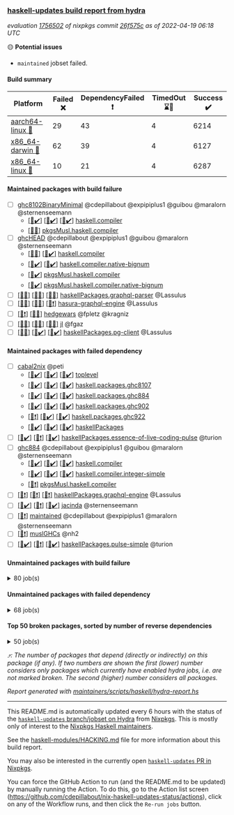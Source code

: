 ### [haskell-updates build report from hydra](https://hydra.nixos.org/jobset/nixpkgs/haskell-updates)
*evaluation [1756502](https://hydra.nixos.org/eval/1756502) of nixpkgs commit [26f575c](https://github.com/NixOS/nixpkgs/commits/26f575c4a5b54cd4b1520a0495ff8af5e19aa925) as of 2022-04-19 06:18 UTC*

:yellow_circle: **Potential issues**
  * `maintained` jobset failed.

#### Build summary

 | Platform | Failed :x: | DependencyFailed :heavy_exclamation_mark: | TimedOut :hourglass::no_entry_sign: | Success :heavy_check_mark: | 
 | --- | --- | --- | --- | --- | 
 | [aarch64-linux :iphone:](https://hydra.nixos.org/eval/1756502?filter=.aarch64-linux) | 29 | 43 | 4 | 6214 | 
 | [x86_64-darwin :apple:](https://hydra.nixos.org/eval/1756502?filter=.x86_64-darwin) | 62 | 39 | 4 | 6127 | 
 | [x86_64-linux :penguin:](https://hydra.nixos.org/eval/1756502?filter=.x86_64-linux) | 10 | 21 | 4 | 6287 | 
#### Maintained packages with build failure
- [ ] [ghc8102BinaryMinimal](https://hydra.nixos.org/eval/1756502?filter=ghc8102BinaryMinimal) @cdepillabout @expipiplus1 @guibou @maralorn @sternenseemann
  - [[:iphone::heavy_check_mark:]](https://hydra.nixos.org/build/173859847) [[:apple::heavy_check_mark:]](https://hydra.nixos.org/build/173869157) [[:penguin::heavy_check_mark:]](https://hydra.nixos.org/build/173863013) [haskell.compiler](https://hydra.nixos.org/eval/1756502?filter=haskell.compiler.ghc8102BinaryMinimal)
  -   [[:penguin::x:]](https://hydra.nixos.org/build/173864641) [pkgsMusl.haskell.compiler](https://hydra.nixos.org/eval/1756502?filter=pkgsMusl.haskell.compiler.ghc8102BinaryMinimal)
- [ ] [ghcHEAD](https://hydra.nixos.org/eval/1756502?filter=ghcHEAD) @cdepillabout @expipiplus1 @guibou @maralorn @sternenseemann
  - [[:apple::x:]](https://hydra.nixos.org/build/173874947) [[:penguin::heavy_check_mark:]](https://hydra.nixos.org/build/173867982) [haskell.compiler](https://hydra.nixos.org/eval/1756502?filter=haskell.compiler.ghcHEAD)
  - [[:apple::heavy_check_mark:]](https://hydra.nixos.org/build/173859478) [[:penguin::heavy_check_mark:]](https://hydra.nixos.org/build/173870670) [haskell.compiler.native-bignum](https://hydra.nixos.org/eval/1756502?filter=haskell.compiler.native-bignum.ghcHEAD)
  -  [[:penguin::heavy_check_mark:]](https://hydra.nixos.org/build/173857504) [pkgsMusl.haskell.compiler](https://hydra.nixos.org/eval/1756502?filter=pkgsMusl.haskell.compiler.ghcHEAD)
  -  [[:penguin::heavy_check_mark:]](https://hydra.nixos.org/build/173866525) [pkgsMusl.haskell.compiler.native-bignum](https://hydra.nixos.org/eval/1756502?filter=pkgsMusl.haskell.compiler.native-bignum.ghcHEAD)
- [ ] [[:iphone::x:]](https://hydra.nixos.org/build/173862931) [[:apple::x:]](https://hydra.nixos.org/build/173861824) [[:penguin::x:]](https://hydra.nixos.org/build/173862311) [haskellPackages.graphql-parser](https://hydra.nixos.org/eval/1756502?filter=haskellPackages.graphql-parser) @Lassulus
- [ ] [[:iphone::x:]](https://hydra.nixos.org/build/174114909) [[:apple::x:]](https://hydra.nixos.org/build/174114890) [[:penguin::heavy_exclamation_mark:]](https://hydra.nixos.org/build/174114883) [hasura-graphql-engine](https://hydra.nixos.org/eval/1756502?filter=hasura-graphql-engine) @Lassulus
- [ ] [[:iphone::heavy_exclamation_mark:]](https://hydra.nixos.org/build/173865983) [[:penguin::x:]](https://hydra.nixos.org/build/173863130) [hedgewars](https://hydra.nixos.org/eval/1756502?filter=hedgewars) @fpletz @kragniz
- [ ] [[:iphone::x:]](https://hydra.nixos.org/build/173870980) [[:apple::x:]](https://hydra.nixos.org/build/173874605) [[:penguin::x:]](https://hydra.nixos.org/build/173875875) [jl](https://hydra.nixos.org/eval/1756502?filter=jl) @fgaz
- [ ] [[:iphone::x:]](https://hydra.nixos.org/build/174114907) [[:apple::heavy_check_mark:]](https://hydra.nixos.org/build/174114877) [[:penguin::heavy_check_mark:]](https://hydra.nixos.org/build/174114889) [haskellPackages.pg-client](https://hydra.nixos.org/eval/1756502?filter=haskellPackages.pg-client) @Lassulus
#### Maintained packages with failed dependency
- [ ] [cabal2nix](https://hydra.nixos.org/eval/1756502?filter=cabal2nix) @peti
  - [[:iphone::heavy_check_mark:]](https://hydra.nixos.org/build/173862801) [[:apple::heavy_check_mark:]](https://hydra.nixos.org/build/173863511) [[:penguin::heavy_check_mark:]](https://hydra.nixos.org/build/173873710) [toplevel](https://hydra.nixos.org/eval/1756502?filter=cabal2nix)
  - [[:iphone::heavy_check_mark:]](https://hydra.nixos.org/build/173869753) [[:apple::heavy_check_mark:]](https://hydra.nixos.org/build/173868950) [[:penguin::heavy_check_mark:]](https://hydra.nixos.org/build/173869737) [haskell.packages.ghc8107](https://hydra.nixos.org/eval/1756502?filter=haskell.packages.ghc8107.cabal2nix)
  - [[:iphone::heavy_check_mark:]](https://hydra.nixos.org/build/173858173) [[:apple::heavy_check_mark:]](https://hydra.nixos.org/build/173857706) [[:penguin::heavy_check_mark:]](https://hydra.nixos.org/build/173860811) [haskell.packages.ghc884](https://hydra.nixos.org/eval/1756502?filter=haskell.packages.ghc884.cabal2nix)
  - [[:iphone::heavy_check_mark:]](https://hydra.nixos.org/build/173858269) [[:apple::heavy_check_mark:]](https://hydra.nixos.org/build/173864057) [[:penguin::heavy_check_mark:]](https://hydra.nixos.org/build/173863366) [haskell.packages.ghc902](https://hydra.nixos.org/eval/1756502?filter=haskell.packages.ghc902.cabal2nix)
  - [[:iphone::heavy_exclamation_mark:]](https://hydra.nixos.org/build/173857522) [[:apple::heavy_check_mark:]](https://hydra.nixos.org/build/173871302) [[:penguin::heavy_check_mark:]](https://hydra.nixos.org/build/173871724) [haskell.packages.ghc922](https://hydra.nixos.org/eval/1756502?filter=haskell.packages.ghc922.cabal2nix)
  - [[:iphone::heavy_check_mark:]](https://hydra.nixos.org/build/173870305) [[:apple::heavy_check_mark:]](https://hydra.nixos.org/build/173861120) [[:penguin::heavy_check_mark:]](https://hydra.nixos.org/build/173865086) [haskellPackages](https://hydra.nixos.org/eval/1756502?filter=haskellPackages.cabal2nix)
- [ ] [[:iphone::heavy_check_mark:]](https://hydra.nixos.org/build/173871876) [[:apple::heavy_exclamation_mark:]](https://hydra.nixos.org/build/173870170) [[:penguin::heavy_check_mark:]](https://hydra.nixos.org/build/173874930) [haskellPackages.essence-of-live-coding-pulse](https://hydra.nixos.org/eval/1756502?filter=haskellPackages.essence-of-live-coding-pulse) @turion
- [ ] [ghc884](https://hydra.nixos.org/eval/1756502?filter=ghc884) @cdepillabout @expipiplus1 @guibou @maralorn @sternenseemann
  - [[:iphone::heavy_check_mark:]](https://hydra.nixos.org/build/173865072) [[:apple::heavy_check_mark:]](https://hydra.nixos.org/build/173870196) [[:penguin::heavy_check_mark:]](https://hydra.nixos.org/build/173864500) [haskell.compiler](https://hydra.nixos.org/eval/1756502?filter=haskell.compiler.ghc884)
  - [[:iphone::heavy_check_mark:]](https://hydra.nixos.org/build/173873069) [[:apple::heavy_check_mark:]](https://hydra.nixos.org/build/173867634) [[:penguin::heavy_check_mark:]](https://hydra.nixos.org/build/173875132) [haskell.compiler.integer-simple](https://hydra.nixos.org/eval/1756502?filter=haskell.compiler.integer-simple.ghc884)
  -   [[:penguin::heavy_exclamation_mark:]](https://hydra.nixos.org/build/173870984) [pkgsMusl.haskell.compiler](https://hydra.nixos.org/eval/1756502?filter=pkgsMusl.haskell.compiler.ghc884)
- [ ] [[:iphone::heavy_exclamation_mark:]](https://hydra.nixos.org/build/174114899) [[:apple::heavy_exclamation_mark:]](https://hydra.nixos.org/build/174114900) [[:penguin::heavy_exclamation_mark:]](https://hydra.nixos.org/build/174114893) [haskellPackages.graphql-engine](https://hydra.nixos.org/eval/1756502?filter=haskellPackages.graphql-engine) @Lassulus
- [ ] [[:iphone::heavy_check_mark:]](https://hydra.nixos.org/build/173867883) [[:apple::heavy_exclamation_mark:]](https://hydra.nixos.org/build/173861977) [[:penguin::heavy_check_mark:]](https://hydra.nixos.org/build/173867342) [jacinda](https://hydra.nixos.org/eval/1756502?filter=jacinda) @sternenseemann
- [ ] [[:penguin::heavy_exclamation_mark:]](https://hydra.nixos.org/build/174114884) [maintained](https://hydra.nixos.org/eval/1756502?filter=maintained) @cdepillabout @expipiplus1 @maralorn @sternenseemann
- [ ] [[:penguin::heavy_exclamation_mark:]](https://hydra.nixos.org/build/173875879) [muslGHCs](https://hydra.nixos.org/eval/1756502?filter=muslGHCs) @nh2
- [ ] [[:iphone::heavy_check_mark:]](https://hydra.nixos.org/build/173868060) [[:apple::heavy_exclamation_mark:]](https://hydra.nixos.org/build/173875865) [[:penguin::heavy_check_mark:]](https://hydra.nixos.org/build/173862911) [haskellPackages.pulse-simple](https://hydra.nixos.org/eval/1756502?filter=haskellPackages.pulse-simple) @turion
#### Unmaintained packages with build failure
<details><summary>80 job(s) </summary>

- [ ] [QuickCheck](https://hydra.nixos.org/eval/1756502?filter=QuickCheck)  :arrow_heading_up: 1235 | 4753
  - [[:iphone::heavy_check_mark:]](https://hydra.nixos.org/build/173865097) [[:apple::heavy_check_mark:]](https://hydra.nixos.org/build/173862499) [[:penguin::heavy_check_mark:]](https://hydra.nixos.org/build/173863764) [haskellPackages](https://hydra.nixos.org/eval/1756502?filter=haskellPackages.QuickCheck)
  -   [[:penguin::x:]](https://hydra.nixos.org/build/173859239) [pkgsStatic.haskell.packages.integer-simple.ghc8107](https://hydra.nixos.org/eval/1756502?filter=pkgsStatic.haskell.packages.integer-simple.ghc8107.QuickCheck)
  -   [[:penguin::heavy_check_mark:]](https://hydra.nixos.org/build/173860699) [pkgsStatic.haskell.packages.native-bignum.ghc902](https://hydra.nixos.org/eval/1756502?filter=pkgsStatic.haskell.packages.native-bignum.ghc902.QuickCheck)
- [ ] [[:iphone::heavy_check_mark:]](https://hydra.nixos.org/build/173858512) [[:apple::x:]](https://hydra.nixos.org/build/173869848) [[:penguin::heavy_check_mark:]](https://hydra.nixos.org/build/173858381) [haskellPackages.di-core](https://hydra.nixos.org/eval/1756502?filter=haskellPackages.di-core)  :arrow_heading_up: 8 | 11
- [ ] [[:iphone::x:]](https://hydra.nixos.org/build/173868518) [[:apple::heavy_check_mark:]](https://hydra.nixos.org/build/173864389) [[:penguin::heavy_check_mark:]](https://hydra.nixos.org/build/173869185) [haskellPackages.OrderedBits](https://hydra.nixos.org/eval/1756502?filter=haskellPackages.OrderedBits)  :arrow_heading_up: 5 | 36
- [ ] [[:iphone::x:]](https://hydra.nixos.org/build/173867023) [[:apple::x:]](https://hydra.nixos.org/build/173863476) [[:penguin::heavy_check_mark:]](https://hydra.nixos.org/build/173863391) [haskellPackages.ptr-poker](https://hydra.nixos.org/eval/1756502?filter=haskellPackages.ptr-poker)  :arrow_heading_up: 3 | 5
- [ ] [[:iphone::x:]](https://hydra.nixos.org/build/173867533) [[:apple::heavy_check_mark:]](https://hydra.nixos.org/build/173864502) [[:penguin::heavy_check_mark:]](https://hydra.nixos.org/build/173874671) [haskellPackages.hw-json-simd](https://hydra.nixos.org/eval/1756502?filter=haskellPackages.hw-json-simd)  :arrow_heading_up: 2 | 8
- [ ] [[:iphone::x:]](https://hydra.nixos.org/build/173862262) [[:apple::heavy_check_mark:]](https://hydra.nixos.org/build/173860482) [[:penguin::heavy_check_mark:]](https://hydra.nixos.org/build/173873592) [haskellPackages.hw-simd](https://hydra.nixos.org/eval/1756502?filter=haskellPackages.hw-simd)  :arrow_heading_up: 2 | 8
- [ ] [[:iphone::x:]](https://hydra.nixos.org/build/173867308) [[:apple::x:]](https://hydra.nixos.org/build/173867009) [[:penguin::x:]](https://hydra.nixos.org/build/173873633) [haskellPackages.msgpack-types](https://hydra.nixos.org/eval/1756502?filter=haskellPackages.msgpack-types)  :arrow_heading_up: 2 | 6
- [ ] [[:iphone::x:]](https://hydra.nixos.org/build/173868780) [[:apple::heavy_check_mark:]](https://hydra.nixos.org/build/173867100) [[:penguin::heavy_check_mark:]](https://hydra.nixos.org/build/173858926) [haskellPackages.quic](https://hydra.nixos.org/eval/1756502?filter=haskellPackages.quic)  :arrow_heading_up: 2 | 2
- [ ] [[:iphone::x:]](https://hydra.nixos.org/build/173856997) [[:apple::heavy_check_mark:]](https://hydra.nixos.org/build/173859637) [[:penguin::heavy_check_mark:]](https://hydra.nixos.org/build/173869087) [haskellPackages.freetype2](https://hydra.nixos.org/eval/1756502?filter=haskellPackages.freetype2)  :arrow_heading_up: 1 | 8
- [ ] [[:iphone::heavy_check_mark:]](https://hydra.nixos.org/build/173870916) [[:apple::x:]](https://hydra.nixos.org/build/173861723) [[:penguin::heavy_check_mark:]](https://hydra.nixos.org/build/173860464) [haskellPackages.free-vector-spaces](https://hydra.nixos.org/eval/1756502?filter=haskellPackages.free-vector-spaces)  :arrow_heading_up: 1 | 7
- [ ] [[:iphone::x:]](https://hydra.nixos.org/build/173868772) [[:apple::heavy_check_mark:]](https://hydra.nixos.org/build/173857475) [[:penguin::heavy_check_mark:]](https://hydra.nixos.org/build/173864230) [haskellPackages.long-double](https://hydra.nixos.org/eval/1756502?filter=haskellPackages.long-double)  :arrow_heading_up: 1 | 2
- [ ] [[:iphone::heavy_exclamation_mark:]](https://hydra.nixos.org/build/173857252) [[:apple::heavy_exclamation_mark:]](https://hydra.nixos.org/build/173859222) [[:penguin::x:]](https://hydra.nixos.org/build/173869578) [haskellPackages.opentelemetry-extra](https://hydra.nixos.org/eval/1756502?filter=haskellPackages.opentelemetry-extra)  :arrow_heading_up: 1 | 2
- [ ] [[:iphone::x:]](https://hydra.nixos.org/build/173869874) [[:apple::x:]](https://hydra.nixos.org/build/173872640) [[:penguin::heavy_check_mark:]](https://hydra.nixos.org/build/173859104) [haskellPackages.easytensor](https://hydra.nixos.org/eval/1756502?filter=haskellPackages.easytensor)  :arrow_heading_up: 1 | 1
- [ ] [[:iphone::heavy_check_mark:]](https://hydra.nixos.org/build/173860214) [[:apple::x:]](https://hydra.nixos.org/build/173862999) [[:penguin::heavy_check_mark:]](https://hydra.nixos.org/build/173866325) [haskellPackages.grab](https://hydra.nixos.org/eval/1756502?filter=haskellPackages.grab)  :arrow_heading_up: 1 | 1
- [ ] [[:iphone::heavy_check_mark:]](https://hydra.nixos.org/build/173875107) [[:apple::x:]](https://hydra.nixos.org/build/173860321) [[:penguin::heavy_check_mark:]](https://hydra.nixos.org/build/173869340) [haskellPackages.keep-alive](https://hydra.nixos.org/eval/1756502?filter=haskellPackages.keep-alive)  :arrow_heading_up: 1 | 1
- [ ] [[:iphone::x:]](https://hydra.nixos.org/build/173868118) [[:apple::heavy_check_mark:]](https://hydra.nixos.org/build/173859453) [[:penguin::heavy_check_mark:]](https://hydra.nixos.org/build/173871530) [haskellPackages.nlopt-haskell](https://hydra.nixos.org/eval/1756502?filter=haskellPackages.nlopt-haskell)  :arrow_heading_up: 1 | 1
- [ ] [[:iphone::x:]](https://hydra.nixos.org/build/173873899) [[:apple::heavy_check_mark:]](https://hydra.nixos.org/build/173862722) [[:penguin::heavy_check_mark:]](https://hydra.nixos.org/build/173867336) [haskellPackages.swisstable](https://hydra.nixos.org/eval/1756502?filter=haskellPackages.swisstable)  :arrow_heading_up: 1 | 1
- [ ] [[:iphone::x:]](https://hydra.nixos.org/build/173872521) [[:apple::heavy_check_mark:]](https://hydra.nixos.org/build/173871355) [[:penguin::heavy_check_mark:]](https://hydra.nixos.org/build/173859652) [haskellPackages.unicode-properties](https://hydra.nixos.org/eval/1756502?filter=haskellPackages.unicode-properties)  :arrow_heading_up: 1 | 1
- [ ] [[:iphone::heavy_check_mark:]](https://hydra.nixos.org/build/173869807) [[:apple::x:]](https://hydra.nixos.org/build/173863196) [[:penguin::heavy_check_mark:]](https://hydra.nixos.org/build/173874116) [haskellPackages.zip](https://hydra.nixos.org/eval/1756502?filter=haskellPackages.zip)  :arrow_heading_up: 0 | 5
- [ ] [[:iphone::heavy_check_mark:]](https://hydra.nixos.org/build/173873791) [[:apple::x:]](https://hydra.nixos.org/build/173868654) [[:penguin::heavy_check_mark:]](https://hydra.nixos.org/build/173858588) [haskellPackages.PyF](https://hydra.nixos.org/eval/1756502?filter=haskellPackages.PyF)  :arrow_heading_up: 0 | 4
- [ ] [[:iphone::heavy_check_mark:]](https://hydra.nixos.org/build/173872624) [[:apple::x:]](https://hydra.nixos.org/build/173865951) [[:penguin::heavy_check_mark:]](https://hydra.nixos.org/build/173858674) [haskellPackages.hmidi](https://hydra.nixos.org/eval/1756502?filter=haskellPackages.hmidi)  :arrow_heading_up: 0 | 4
- [ ] [[:iphone::heavy_check_mark:]](https://hydra.nixos.org/build/173858621) [[:apple::x:]](https://hydra.nixos.org/build/173868551) [[:penguin::heavy_check_mark:]](https://hydra.nixos.org/build/173864908) [haskellPackages.posix-socket](https://hydra.nixos.org/eval/1756502?filter=haskellPackages.posix-socket)  :arrow_heading_up: 0 | 2
- [ ] [[:iphone::heavy_check_mark:]](https://hydra.nixos.org/build/173869976) [[:apple::x:]](https://hydra.nixos.org/build/173875726) [[:penguin::heavy_check_mark:]](https://hydra.nixos.org/build/173864073) [haskellPackages.gi-gdkx11](https://hydra.nixos.org/eval/1756502?filter=haskellPackages.gi-gdkx11)  :arrow_heading_up: 0 | 1
- [ ] [[:iphone::heavy_check_mark:]](https://hydra.nixos.org/build/173860826) [[:apple::x:]](https://hydra.nixos.org/build/173866250) [[:penguin::heavy_check_mark:]](https://hydra.nixos.org/build/173875131) [haskellPackages.hamid](https://hydra.nixos.org/eval/1756502?filter=haskellPackages.hamid)  :arrow_heading_up: 0 | 1
- [ ] [[:iphone::heavy_check_mark:]](https://hydra.nixos.org/build/173864793) [[:apple::x:]](https://hydra.nixos.org/build/173863235) [[:penguin::heavy_check_mark:]](https://hydra.nixos.org/build/173865549) [haskellPackages.hmatrix-morpheus](https://hydra.nixos.org/eval/1756502?filter=haskellPackages.hmatrix-morpheus)  :arrow_heading_up: 0 | 1
- [ ] [[:iphone::heavy_check_mark:]](https://hydra.nixos.org/build/173869081) [[:apple::x:]](https://hydra.nixos.org/build/173864819) [[:penguin::heavy_check_mark:]](https://hydra.nixos.org/build/173874534) [haskellPackages.huckleberry](https://hydra.nixos.org/eval/1756502?filter=haskellPackages.huckleberry)  :arrow_heading_up: 0 | 1
- [ ] [[:iphone::heavy_check_mark:]](https://hydra.nixos.org/build/173869531) [[:apple::x:]](https://hydra.nixos.org/build/173857278) [[:penguin::heavy_check_mark:]](https://hydra.nixos.org/build/173862111) [haskellPackages.openal-ffi](https://hydra.nixos.org/eval/1756502?filter=haskellPackages.openal-ffi)  :arrow_heading_up: 0 | 1
- [ ] [[:iphone::x:]](https://hydra.nixos.org/build/173866081) [[:apple::heavy_check_mark:]](https://hydra.nixos.org/build/173865459) [[:penguin::heavy_check_mark:]](https://hydra.nixos.org/build/173873584) [haskellPackages.picosat](https://hydra.nixos.org/eval/1756502?filter=haskellPackages.picosat)  :arrow_heading_up: 0 | 1
- [ ] [[:iphone::heavy_check_mark:]](https://hydra.nixos.org/build/173869384) [[:apple::x:]](https://hydra.nixos.org/build/173860710) [[:penguin::heavy_check_mark:]](https://hydra.nixos.org/build/173865015) [haskellPackages.select](https://hydra.nixos.org/eval/1756502?filter=haskellPackages.select)  :arrow_heading_up: 0 | 1
- [ ] [[:iphone::heavy_check_mark:]](https://hydra.nixos.org/build/173859917) [[:apple::x:]](https://hydra.nixos.org/build/173874754) [[:penguin::heavy_check_mark:]](https://hydra.nixos.org/build/173863017) [haskellPackages.sysinfo](https://hydra.nixos.org/eval/1756502?filter=haskellPackages.sysinfo)  :arrow_heading_up: 0 | 1
- [ ] [[:iphone::heavy_check_mark:]](https://hydra.nixos.org/build/173867671) [[:apple::x:]](https://hydra.nixos.org/build/173857955) [[:penguin::heavy_check_mark:]](https://hydra.nixos.org/build/173862571) [haskellPackages.FractalArt](https://hydra.nixos.org/eval/1756502?filter=haskellPackages.FractalArt) 
- [ ] [[:iphone::x:]](https://hydra.nixos.org/build/173859730) [[:apple::heavy_check_mark:]](https://hydra.nixos.org/build/173862515) [[:penguin::heavy_check_mark:]](https://hydra.nixos.org/build/173864176) [haskellPackages.HsASA](https://hydra.nixos.org/eval/1756502?filter=haskellPackages.HsASA) 
- [ ] [[:iphone::x:]](https://hydra.nixos.org/build/173858130) [[:apple::x:]](https://hydra.nixos.org/build/173863245) [[:penguin::x:]](https://hydra.nixos.org/build/173873172) [haskellPackages.binary-generic-combinators](https://hydra.nixos.org/eval/1756502?filter=haskellPackages.binary-generic-combinators) 
- [ ] [[:iphone::hourglass::no_entry_sign:]](https://hydra.nixos.org/build/173872371) [[:apple::x:]](https://hydra.nixos.org/build/173870139) [[:penguin::hourglass::no_entry_sign:]](https://hydra.nixos.org/build/173875864) [haskellPackages.bindings-common](https://hydra.nixos.org/eval/1756502?filter=haskellPackages.bindings-common) 
- [ ] [[:iphone::heavy_check_mark:]](https://hydra.nixos.org/build/173871948) [[:apple::x:]](https://hydra.nixos.org/build/173866639) [[:penguin::heavy_check_mark:]](https://hydra.nixos.org/build/173866666) [haskellPackages.chiphunk](https://hydra.nixos.org/eval/1756502?filter=haskellPackages.chiphunk) 
- [ ] [[:iphone::x:]](https://hydra.nixos.org/build/173866046) [[:apple::heavy_check_mark:]](https://hydra.nixos.org/build/173870119) [[:penguin::heavy_check_mark:]](https://hydra.nixos.org/build/173862871) [haskellPackages.comfort-fftw](https://hydra.nixos.org/eval/1756502?filter=haskellPackages.comfort-fftw) 
- [ ] [[:iphone::heavy_check_mark:]](https://hydra.nixos.org/build/173862394) [[:apple::x:]](https://hydra.nixos.org/build/173874020) [[:penguin::heavy_check_mark:]](https://hydra.nixos.org/build/173870223) [haskellPackages.diskhash](https://hydra.nixos.org/eval/1756502?filter=haskellPackages.diskhash) 
- [ ] [[:iphone::heavy_check_mark:]](https://hydra.nixos.org/build/173875345) [[:apple::x:]](https://hydra.nixos.org/build/173858309) [[:penguin::heavy_check_mark:]](https://hydra.nixos.org/build/173871236) [haskellPackages.epub-tools](https://hydra.nixos.org/eval/1756502?filter=haskellPackages.epub-tools) 
- [ ] [[:iphone::heavy_check_mark:]](https://hydra.nixos.org/build/173858899) [[:apple::x:]](https://hydra.nixos.org/build/173868409) [[:penguin::heavy_check_mark:]](https://hydra.nixos.org/build/173865788) [haskellPackages.fudgets](https://hydra.nixos.org/eval/1756502?filter=haskellPackages.fudgets) 
- [ ] [[:iphone::heavy_check_mark:]](https://hydra.nixos.org/build/173873554) [[:apple::x:]](https://hydra.nixos.org/build/173860940) [[:penguin::heavy_check_mark:]](https://hydra.nixos.org/build/173870812) [haskellPackages.gerrit](https://hydra.nixos.org/eval/1756502?filter=haskellPackages.gerrit) 
- [ ] [[:apple::x:]](https://hydra.nixos.org/build/173875897) [haskellPackages.gi-gtkosxapplication](https://hydra.nixos.org/eval/1756502?filter=haskellPackages.gi-gtkosxapplication) 
- [ ] [[:iphone::x:]](https://hydra.nixos.org/build/173874718) [[:penguin::heavy_check_mark:]](https://hydra.nixos.org/build/173859798) [haskellPackages.gnome-keyring](https://hydra.nixos.org/eval/1756502?filter=haskellPackages.gnome-keyring) 
- [ ] [[:apple::x:]](https://hydra.nixos.org/build/173862647) [haskellPackages.gtk-mac-integration](https://hydra.nixos.org/eval/1756502?filter=haskellPackages.gtk-mac-integration) 
- [ ] [[:iphone::heavy_check_mark:]](https://hydra.nixos.org/build/173873472) [[:apple::x:]](https://hydra.nixos.org/build/173861399) [[:penguin::heavy_check_mark:]](https://hydra.nixos.org/build/173867183) [haskellPackages.gtk-traymanager](https://hydra.nixos.org/eval/1756502?filter=haskellPackages.gtk-traymanager) 
- [ ] [[:apple::x:]](https://hydra.nixos.org/build/173864316) [haskellPackages.gtk3-mac-integration](https://hydra.nixos.org/eval/1756502?filter=haskellPackages.gtk3-mac-integration) 
- [ ] [[:iphone::heavy_check_mark:]](https://hydra.nixos.org/build/173875620) [[:apple::x:]](https://hydra.nixos.org/build/173876088) [[:penguin::heavy_check_mark:]](https://hydra.nixos.org/build/173866225) [haskellPackages.hid](https://hydra.nixos.org/eval/1756502?filter=haskellPackages.hid) 
- [ ] [[:iphone::heavy_check_mark:]](https://hydra.nixos.org/build/173875613) [[:apple::x:]](https://hydra.nixos.org/build/173866445) [[:penguin::heavy_check_mark:]](https://hydra.nixos.org/build/173857005) [haskellPackages.hinotify-conduit](https://hydra.nixos.org/eval/1756502?filter=haskellPackages.hinotify-conduit) 
- [ ] [[:iphone::x:]](https://hydra.nixos.org/build/173871382) [[:apple::x:]](https://hydra.nixos.org/build/173869595) [[:penguin::heavy_check_mark:]](https://hydra.nixos.org/build/173871025) [haskellPackages.hls-rename-plugin](https://hydra.nixos.org/eval/1756502?filter=haskellPackages.hls-rename-plugin) 
- [ ] [[:iphone::heavy_check_mark:]](https://hydra.nixos.org/build/173862187) [[:apple::x:]](https://hydra.nixos.org/build/173866787) [[:penguin::heavy_check_mark:]](https://hydra.nixos.org/build/173859578) [haskellPackages.hsshellscript](https://hydra.nixos.org/eval/1756502?filter=haskellPackages.hsshellscript) 
- [ ] [[:iphone::heavy_check_mark:]](https://hydra.nixos.org/build/173870030) [[:apple::x:]](https://hydra.nixos.org/build/173863847) [[:penguin::heavy_check_mark:]](https://hydra.nixos.org/build/173861301) [haskellPackages.hssourceinfo](https://hydra.nixos.org/eval/1756502?filter=haskellPackages.hssourceinfo) 
- [ ] [[:iphone::heavy_check_mark:]](https://hydra.nixos.org/build/173873754) [[:apple::x:]](https://hydra.nixos.org/build/173875640) [[:penguin::heavy_check_mark:]](https://hydra.nixos.org/build/173866687) [haskellPackages.ipcvar](https://hydra.nixos.org/eval/1756502?filter=haskellPackages.ipcvar) 
- [ ] [[:iphone::x:]](https://hydra.nixos.org/build/173869871) [[:apple::heavy_check_mark:]](https://hydra.nixos.org/build/173868526) [[:penguin::heavy_check_mark:]](https://hydra.nixos.org/build/173862842) [haskellPackages.jammittools](https://hydra.nixos.org/eval/1756502?filter=haskellPackages.jammittools) 
- [ ] [[:iphone::x:]](https://hydra.nixos.org/build/173857083) [[:apple::x:]](https://hydra.nixos.org/build/173868573) [[:penguin::x:]](https://hydra.nixos.org/build/173860381) [haskellPackages.katip-elasticsearch](https://hydra.nixos.org/eval/1756502?filter=haskellPackages.katip-elasticsearch) 
- [ ] [[:apple::x:]](https://hydra.nixos.org/build/173872011) [haskellPackages.kqueue](https://hydra.nixos.org/eval/1756502?filter=haskellPackages.kqueue) 
- [ ] [[:iphone::heavy_check_mark:]](https://hydra.nixos.org/build/173875330) [[:apple::x:]](https://hydra.nixos.org/build/173876196) [[:penguin::heavy_check_mark:]](https://hydra.nixos.org/build/173870076) [haskellPackages.leveldb-haskell-fork](https://hydra.nixos.org/eval/1756502?filter=haskellPackages.leveldb-haskell-fork) 
- [ ] [[:iphone::heavy_check_mark:]](https://hydra.nixos.org/build/173862824) [[:apple::x:]](https://hydra.nixos.org/build/173862107) [[:penguin::heavy_check_mark:]](https://hydra.nixos.org/build/173867213) [haskellPackages.linux-framebuffer](https://hydra.nixos.org/eval/1756502?filter=haskellPackages.linux-framebuffer) 
- [ ] [[:iphone::heavy_check_mark:]](https://hydra.nixos.org/build/173867163) [[:apple::x:]](https://hydra.nixos.org/build/173863301) [[:penguin::heavy_check_mark:]](https://hydra.nixos.org/build/173875377) [haskellPackages.mediawiki2latex](https://hydra.nixos.org/eval/1756502?filter=haskellPackages.mediawiki2latex) 
- [ ] [[:iphone::heavy_check_mark:]](https://hydra.nixos.org/build/173866237) [[:apple::x:]](https://hydra.nixos.org/build/173871834) [[:penguin::heavy_check_mark:]](https://hydra.nixos.org/build/173869331) [haskellPackages.mercury-api](https://hydra.nixos.org/eval/1756502?filter=haskellPackages.mercury-api) 
- [ ] [[:iphone::heavy_check_mark:]](https://hydra.nixos.org/build/173859414) [[:apple::x:]](https://hydra.nixos.org/build/173875667) [[:penguin::heavy_check_mark:]](https://hydra.nixos.org/build/173860786) [haskellPackages.nano-cryptr](https://hydra.nixos.org/eval/1756502?filter=haskellPackages.nano-cryptr) 
- [ ] [[:iphone::heavy_check_mark:]](https://hydra.nixos.org/build/174114876) [[:apple::x:]](https://hydra.nixos.org/build/174114878) [[:penguin::heavy_check_mark:]](https://hydra.nixos.org/build/174114886) [haskellPackages.persistent-pagination](https://hydra.nixos.org/eval/1756502?filter=haskellPackages.persistent-pagination) 
- [ ] [[:iphone::heavy_check_mark:]](https://hydra.nixos.org/build/173861374) [[:apple::x:]](https://hydra.nixos.org/build/173861619) [[:penguin::heavy_check_mark:]](https://hydra.nixos.org/build/173865743) [haskellPackages.phatsort](https://hydra.nixos.org/eval/1756502?filter=haskellPackages.phatsort) 
- [ ] [[:iphone::heavy_check_mark:]](https://hydra.nixos.org/build/173867887) [[:apple::x:]](https://hydra.nixos.org/build/173867563) [[:penguin::heavy_check_mark:]](https://hydra.nixos.org/build/173874954) [haskellPackages.ping-wrapper](https://hydra.nixos.org/eval/1756502?filter=haskellPackages.ping-wrapper) 
- [ ] [[:iphone::heavy_check_mark:]](https://hydra.nixos.org/build/173864307) [[:apple::x:]](https://hydra.nixos.org/build/173865391) [[:penguin::heavy_check_mark:]](https://hydra.nixos.org/build/173863612) [haskellPackages.posix-timer](https://hydra.nixos.org/eval/1756502?filter=haskellPackages.posix-timer) 
- [ ] [[:iphone::heavy_check_mark:]](https://hydra.nixos.org/build/173873575) [[:apple::x:]](https://hydra.nixos.org/build/173873728) [[:penguin::heavy_check_mark:]](https://hydra.nixos.org/build/173865446) [haskellPackages.pthread](https://hydra.nixos.org/eval/1756502?filter=haskellPackages.pthread) 
- [ ] [[:iphone::x:]](https://hydra.nixos.org/build/173864974) [[:apple::heavy_check_mark:]](https://hydra.nixos.org/build/173857961) [[:penguin::heavy_check_mark:]](https://hydra.nixos.org/build/173863538) [haskellPackages.risc386](https://hydra.nixos.org/eval/1756502?filter=haskellPackages.risc386) 
- [ ] [[:iphone::x:]](https://hydra.nixos.org/build/173875722) [[:apple::x:]](https://hydra.nixos.org/build/173860792) [[:penguin::x:]](https://hydra.nixos.org/build/173869145) [haskellPackages.roc-id](https://hydra.nixos.org/eval/1756502?filter=haskellPackages.roc-id) 
- [ ] [[:iphone::heavy_check_mark:]](https://hydra.nixos.org/build/173860098) [[:apple::x:]](https://hydra.nixos.org/build/173867640) [[:penguin::heavy_check_mark:]](https://hydra.nixos.org/build/173859810) [haskellPackages.sfml-audio](https://hydra.nixos.org/eval/1756502?filter=haskellPackages.sfml-audio) 
- [ ] [[:iphone::heavy_check_mark:]](https://hydra.nixos.org/build/173863694) [[:apple::x:]](https://hydra.nixos.org/build/173869587) [[:penguin::heavy_check_mark:]](https://hydra.nixos.org/build/173864169) [haskellPackages.shared-memory](https://hydra.nixos.org/eval/1756502?filter=haskellPackages.shared-memory) 
- [ ] [[:iphone::heavy_check_mark:]](https://hydra.nixos.org/build/173870890) [[:apple::x:]](https://hydra.nixos.org/build/173859107) [[:penguin::heavy_check_mark:]](https://hydra.nixos.org/build/173871700) [haskellPackages.skews](https://hydra.nixos.org/eval/1756502?filter=haskellPackages.skews) 
- [ ] [[:iphone::x:]](https://hydra.nixos.org/build/173861855) [[:apple::x:]](https://hydra.nixos.org/build/173863168) [[:penguin::heavy_check_mark:]](https://hydra.nixos.org/build/173866794) [haskellPackages.slugify](https://hydra.nixos.org/eval/1756502?filter=haskellPackages.slugify) 
- [ ] [[:iphone::heavy_check_mark:]](https://hydra.nixos.org/build/173874751) [[:apple::x:]](https://hydra.nixos.org/build/173876205) [[:penguin::heavy_check_mark:]](https://hydra.nixos.org/build/173863064) [haskellPackages.tailfile-hinotify](https://hydra.nixos.org/eval/1756502?filter=haskellPackages.tailfile-hinotify) 
- [ ] [[:iphone::x:]](https://hydra.nixos.org/build/173870161) [[:apple::heavy_check_mark:]](https://hydra.nixos.org/build/173869882) [[:penguin::heavy_check_mark:]](https://hydra.nixos.org/build/173865396) [haskellPackages.wiringPi](https://hydra.nixos.org/eval/1756502?filter=haskellPackages.wiringPi) 
- [ ] [[:iphone::x:]](https://hydra.nixos.org/build/173859753) [[:apple::heavy_check_mark:]](https://hydra.nixos.org/build/173875078) [[:penguin::heavy_check_mark:]](https://hydra.nixos.org/build/173872349) [haskellPackages.x86-64bit](https://hydra.nixos.org/eval/1756502?filter=haskellPackages.x86-64bit) 
- [ ] [[:iphone::heavy_check_mark:]](https://hydra.nixos.org/build/173871995) [[:apple::x:]](https://hydra.nixos.org/build/173866376) [[:penguin::heavy_check_mark:]](https://hydra.nixos.org/build/173860212) [haskellPackages.xmonad-utils](https://hydra.nixos.org/eval/1756502?filter=haskellPackages.xmonad-utils) 
- [ ] [[:iphone::heavy_check_mark:]](https://hydra.nixos.org/build/173858933) [[:apple::x:]](https://hydra.nixos.org/build/173871019) [[:penguin::heavy_check_mark:]](https://hydra.nixos.org/build/173858677) [haskellPackages.yoga](https://hydra.nixos.org/eval/1756502?filter=haskellPackages.yoga) 
- [ ] [[:iphone::heavy_check_mark:]](https://hydra.nixos.org/build/173861875) [[:apple::x:]](https://hydra.nixos.org/build/173868220) [[:penguin::heavy_check_mark:]](https://hydra.nixos.org/build/173861794) [haskellPackages.zot](https://hydra.nixos.org/eval/1756502?filter=haskellPackages.zot) 
- [ ] [[:iphone::heavy_check_mark:]](https://hydra.nixos.org/build/173865256) [[:apple::x:]](https://hydra.nixos.org/build/173857622) [[:penguin::heavy_check_mark:]](https://hydra.nixos.org/build/173873418) [haskellPackages.zxcvbn-c](https://hydra.nixos.org/eval/1756502?filter=haskellPackages.zxcvbn-c) 
</details>

#### Unmaintained packages with failed dependency
<details><summary>68 job(s) </summary>

- [ ] [[:iphone::heavy_check_mark:]](https://hydra.nixos.org/build/173857880) [[:apple::heavy_exclamation_mark:]](https://hydra.nixos.org/build/173863696) [[:penguin::heavy_check_mark:]](https://hydra.nixos.org/build/173862397) [haskellPackages.di-handle](https://hydra.nixos.org/eval/1756502?filter=haskellPackages.di-handle)  :arrow_heading_up: 6 | 9
- [ ] [[:iphone::heavy_check_mark:]](https://hydra.nixos.org/build/173873697) [[:apple::heavy_exclamation_mark:]](https://hydra.nixos.org/build/173869347) [[:penguin::heavy_check_mark:]](https://hydra.nixos.org/build/173865978) [haskellPackages.di-monad](https://hydra.nixos.org/eval/1756502?filter=haskellPackages.di-monad)  :arrow_heading_up: 6 | 9
- [ ] [[:iphone::heavy_check_mark:]](https://hydra.nixos.org/build/173867733) [[:apple::heavy_exclamation_mark:]](https://hydra.nixos.org/build/173866650) [[:penguin::heavy_check_mark:]](https://hydra.nixos.org/build/173874053) [haskellPackages.di-df1](https://hydra.nixos.org/eval/1756502?filter=haskellPackages.di-df1)  :arrow_heading_up: 5 | 8
- [ ] [[:iphone::heavy_exclamation_mark:]](https://hydra.nixos.org/build/173865117) [[:apple::heavy_check_mark:]](https://hydra.nixos.org/build/173861905) [[:penguin::heavy_check_mark:]](https://hydra.nixos.org/build/173863331) [haskellPackages.PrimitiveArray](https://hydra.nixos.org/eval/1756502?filter=haskellPackages.PrimitiveArray)  :arrow_heading_up: 4 | 35
- [ ] [[:iphone::heavy_exclamation_mark:]](https://hydra.nixos.org/build/173860069) [[:apple::heavy_check_mark:]](https://hydra.nixos.org/build/173867275) [[:penguin::heavy_check_mark:]](https://hydra.nixos.org/build/173871684) [haskellPackages.BiobaseTypes](https://hydra.nixos.org/eval/1756502?filter=haskellPackages.BiobaseTypes)  :arrow_heading_up: 3 | 21
- [ ] [[:iphone::heavy_exclamation_mark:]](https://hydra.nixos.org/build/173857165) [[:apple::heavy_exclamation_mark:]](https://hydra.nixos.org/build/173870672) [[:penguin::heavy_check_mark:]](https://hydra.nixos.org/build/173872605) [haskellPackages.jsonifier](https://hydra.nixos.org/eval/1756502?filter=haskellPackages.jsonifier)  :arrow_heading_up: 2 | 4
- [ ] [[:iphone::heavy_exclamation_mark:]](https://hydra.nixos.org/build/173864827) [[:apple::heavy_check_mark:]](https://hydra.nixos.org/build/173867600) [[:penguin::heavy_check_mark:]](https://hydra.nixos.org/build/173875698) [haskellPackages.BiobaseENA](https://hydra.nixos.org/eval/1756502?filter=haskellPackages.BiobaseENA)  :arrow_heading_up: 1 | 18
- [ ] [[:iphone::heavy_check_mark:]](https://hydra.nixos.org/build/173871814) [[:apple::heavy_exclamation_mark:]](https://hydra.nixos.org/build/173869582) [[:penguin::heavy_check_mark:]](https://hydra.nixos.org/build/173872032) [haskellPackages.di-polysemy](https://hydra.nixos.org/eval/1756502?filter=haskellPackages.di-polysemy)  :arrow_heading_up: 1 | 4
- [ ] [[:iphone::heavy_exclamation_mark:]](https://hydra.nixos.org/build/173875399) [[:apple::heavy_exclamation_mark:]](https://hydra.nixos.org/build/173869122) [[:penguin::heavy_exclamation_mark:]](https://hydra.nixos.org/build/173871376) [haskellPackages.msgpack-arbitrary](https://hydra.nixos.org/eval/1756502?filter=haskellPackages.msgpack-arbitrary)  :arrow_heading_up: 1 | 4
- [ ] [hoogle](https://hydra.nixos.org/eval/1756502?filter=hoogle)  :arrow_heading_up: 1 | 2
  - [[:iphone::heavy_exclamation_mark:]](https://hydra.nixos.org/build/173864125) [[:apple::heavy_check_mark:]](https://hydra.nixos.org/build/173859437) [[:penguin::heavy_check_mark:]](https://hydra.nixos.org/build/173870489) [haskell.packages.ghc8107](https://hydra.nixos.org/eval/1756502?filter=haskell.packages.ghc8107.hoogle)
  - [[:iphone::heavy_check_mark:]](https://hydra.nixos.org/build/173866658) [[:apple::heavy_check_mark:]](https://hydra.nixos.org/build/173860042) [[:penguin::heavy_check_mark:]](https://hydra.nixos.org/build/173866737) [haskell.packages.ghc884](https://hydra.nixos.org/eval/1756502?filter=haskell.packages.ghc884.hoogle)
  - [[:iphone::heavy_check_mark:]](https://hydra.nixos.org/build/173874060) [[:apple::heavy_check_mark:]](https://hydra.nixos.org/build/173870026) [[:penguin::heavy_check_mark:]](https://hydra.nixos.org/build/173874576) [haskell.packages.ghc902](https://hydra.nixos.org/eval/1756502?filter=haskell.packages.ghc902.hoogle)
  - [[:iphone::heavy_exclamation_mark:]](https://hydra.nixos.org/build/173860703) [[:apple::heavy_check_mark:]](https://hydra.nixos.org/build/173860939) [[:penguin::heavy_check_mark:]](https://hydra.nixos.org/build/173874629) [haskell.packages.ghc922](https://hydra.nixos.org/eval/1756502?filter=haskell.packages.ghc922.hoogle)
  - [[:iphone::heavy_check_mark:]](https://hydra.nixos.org/build/173862628) [[:apple::heavy_check_mark:]](https://hydra.nixos.org/build/173870309) [[:penguin::heavy_check_mark:]](https://hydra.nixos.org/build/173869068) [haskellPackages](https://hydra.nixos.org/eval/1756502?filter=haskellPackages.hoogle)
- [ ] [[:iphone::heavy_exclamation_mark:]](https://hydra.nixos.org/build/173860504) [[:penguin::heavy_exclamation_mark:]](https://hydra.nixos.org/build/173865898) [haskellPackages.hbro](https://hydra.nixos.org/eval/1756502?filter=haskellPackages.hbro)  :arrow_heading_up: 1 | 1
- [ ] [[:iphone::heavy_exclamation_mark:]](https://hydra.nixos.org/build/173861677) [[:apple::heavy_check_mark:]](https://hydra.nixos.org/build/173868487) [[:penguin::heavy_check_mark:]](https://hydra.nixos.org/build/173861495) [haskellPackages.http3](https://hydra.nixos.org/eval/1756502?filter=haskellPackages.http3)  :arrow_heading_up: 1 | 1
- [ ] [[:iphone::heavy_check_mark:]](https://hydra.nixos.org/build/173873925) [[:apple::heavy_exclamation_mark:]](https://hydra.nixos.org/build/173862728) [[:penguin::heavy_check_mark:]](https://hydra.nixos.org/build/173872789) [haskellPackages.moto](https://hydra.nixos.org/eval/1756502?filter=haskellPackages.moto)  :arrow_heading_up: 1 | 1
- [ ] [[:iphone::heavy_check_mark:]](https://hydra.nixos.org/build/173860630) [[:apple::heavy_exclamation_mark:]](https://hydra.nixos.org/build/173876096) [[:penguin::heavy_check_mark:]](https://hydra.nixos.org/build/173863788) [haskellPackages.wss-client](https://hydra.nixos.org/eval/1756502?filter=haskellPackages.wss-client)  :arrow_heading_up: 1 | 1
- [ ] [[:iphone::heavy_exclamation_mark:]](https://hydra.nixos.org/build/173860488) [[:apple::heavy_check_mark:]](https://hydra.nixos.org/build/173868574) [[:penguin::heavy_check_mark:]](https://hydra.nixos.org/build/173867139) [haskellPackages.BiobaseXNA](https://hydra.nixos.org/eval/1756502?filter=haskellPackages.BiobaseXNA)  :arrow_heading_up: 0 | 17
- [ ] [[:iphone::heavy_exclamation_mark:]](https://hydra.nixos.org/build/173871754) [[:apple::heavy_check_mark:]](https://hydra.nixos.org/build/173862510) [[:penguin::heavy_check_mark:]](https://hydra.nixos.org/build/173864830) [haskellPackages.hw-json-standard-cursor](https://hydra.nixos.org/eval/1756502?filter=haskellPackages.hw-json-standard-cursor)  :arrow_heading_up: 0 | 6
- [ ] [[:iphone::heavy_exclamation_mark:]](https://hydra.nixos.org/build/173875586) [[:apple::heavy_check_mark:]](https://hydra.nixos.org/build/173869408) [[:penguin::heavy_check_mark:]](https://hydra.nixos.org/build/173869777) [haskellPackages.hw-json-simple-cursor](https://hydra.nixos.org/eval/1756502?filter=haskellPackages.hw-json-simple-cursor)  :arrow_heading_up: 0 | 4
- [ ] [[:iphone::heavy_exclamation_mark:]](https://hydra.nixos.org/build/173858462) [[:apple::heavy_check_mark:]](https://hydra.nixos.org/build/173871630) [[:penguin::heavy_check_mark:]](https://hydra.nixos.org/build/173860591) [haskellPackages.BiobaseFasta](https://hydra.nixos.org/eval/1756502?filter=haskellPackages.BiobaseFasta)  :arrow_heading_up: 0 | 3
- [ ] [[:iphone::heavy_exclamation_mark:]](https://hydra.nixos.org/build/173875257) [[:apple::heavy_check_mark:]](https://hydra.nixos.org/build/173860335) [[:penguin::heavy_check_mark:]](https://hydra.nixos.org/build/173859944) [haskellPackages.hw-dsv](https://hydra.nixos.org/eval/1756502?filter=haskellPackages.hw-dsv)  :arrow_heading_up: 0 | 3
- [ ] [[:iphone::heavy_check_mark:]](https://hydra.nixos.org/build/173868602) [[:apple::heavy_exclamation_mark:]](https://hydra.nixos.org/build/173861022) [[:penguin::heavy_check_mark:]](https://hydra.nixos.org/build/173865285) [haskellPackages.SDL-mixer](https://hydra.nixos.org/eval/1756502?filter=haskellPackages.SDL-mixer)  :arrow_heading_up: 0 | 2
- [ ] [[:iphone::heavy_check_mark:]](https://hydra.nixos.org/build/173867624) [[:apple::heavy_exclamation_mark:]](https://hydra.nixos.org/build/173868182) [[:penguin::heavy_check_mark:]](https://hydra.nixos.org/build/173876101) [haskellPackages.di](https://hydra.nixos.org/eval/1756502?filter=haskellPackages.di)  :arrow_heading_up: 0 | 2
- [ ] [[:iphone::heavy_check_mark:]](https://hydra.nixos.org/build/173860841) [[:apple::heavy_exclamation_mark:]](https://hydra.nixos.org/build/173862292) [[:penguin::heavy_check_mark:]](https://hydra.nixos.org/build/173862696) [haskellPackages.dde](https://hydra.nixos.org/eval/1756502?filter=haskellPackages.dde)  :arrow_heading_up: 0 | 1
- [ ] [[:iphone::heavy_check_mark:]](https://hydra.nixos.org/build/173864020) [[:apple::heavy_exclamation_mark:]](https://hydra.nixos.org/build/173870666) [[:penguin::heavy_check_mark:]](https://hydra.nixos.org/build/173859326) [haskellPackages.libvirt-hs](https://hydra.nixos.org/eval/1756502?filter=haskellPackages.libvirt-hs)  :arrow_heading_up: 0 | 1
- [ ] [[:iphone::heavy_check_mark:]](https://hydra.nixos.org/build/173869702) [[:apple::heavy_exclamation_mark:]](https://hydra.nixos.org/build/173866400) [[:penguin::heavy_check_mark:]](https://hydra.nixos.org/build/173865279) [haskellPackages.pulseaudio](https://hydra.nixos.org/eval/1756502?filter=haskellPackages.pulseaudio)  :arrow_heading_up: 0 | 1
- [ ] [[:iphone::heavy_exclamation_mark:]](https://hydra.nixos.org/build/173866963) [[:apple::heavy_exclamation_mark:]](https://hydra.nixos.org/build/173868796) [[:penguin::heavy_exclamation_mark:]](https://hydra.nixos.org/build/173865159) [haskellPackages.GuiHaskell](https://hydra.nixos.org/eval/1756502?filter=haskellPackages.GuiHaskell) 
- [ ] [[:iphone::heavy_exclamation_mark:]](https://hydra.nixos.org/build/173866968) [[:penguin::heavy_exclamation_mark:]](https://hydra.nixos.org/build/173857296) [haskellPackages.HDRUtils](https://hydra.nixos.org/eval/1756502?filter=haskellPackages.HDRUtils) 
- [ ] [[:iphone::heavy_exclamation_mark:]](https://hydra.nixos.org/build/173867229) [[:apple::heavy_exclamation_mark:]](https://hydra.nixos.org/build/173858351) [[:penguin::heavy_exclamation_mark:]](https://hydra.nixos.org/build/173863141) [haskellPackages.HPlot](https://hydra.nixos.org/eval/1756502?filter=haskellPackages.HPlot) 
- [ ] [[:iphone::heavy_exclamation_mark:]](https://hydra.nixos.org/build/173864284) [[:apple::heavy_check_mark:]](https://hydra.nixos.org/build/173875984) [[:penguin::heavy_check_mark:]](https://hydra.nixos.org/build/173859788) [haskellPackages.align-audio](https://hydra.nixos.org/eval/1756502?filter=haskellPackages.align-audio) 
- [ ] [[:iphone::heavy_exclamation_mark:]](https://hydra.nixos.org/build/173864257) [[:apple::heavy_exclamation_mark:]](https://hydra.nixos.org/build/173861988) [[:penguin::heavy_exclamation_mark:]](https://hydra.nixos.org/build/173860463) [haskellPackages.bluetile](https://hydra.nixos.org/eval/1756502?filter=haskellPackages.bluetile) 
- [ ] [cabal2nix-unstable](https://hydra.nixos.org/eval/1756502?filter=cabal2nix-unstable) 
  - [[:iphone::heavy_check_mark:]](https://hydra.nixos.org/build/173863989) [[:apple::heavy_check_mark:]](https://hydra.nixos.org/build/173865742) [[:penguin::heavy_check_mark:]](https://hydra.nixos.org/build/173863410) [haskell.packages.ghc8107](https://hydra.nixos.org/eval/1756502?filter=haskell.packages.ghc8107.cabal2nix-unstable)
  - [[:iphone::heavy_check_mark:]](https://hydra.nixos.org/build/173875997) [[:apple::heavy_check_mark:]](https://hydra.nixos.org/build/173869960) [[:penguin::heavy_check_mark:]](https://hydra.nixos.org/build/173863527) [haskell.packages.ghc884](https://hydra.nixos.org/eval/1756502?filter=haskell.packages.ghc884.cabal2nix-unstable)
  - [[:iphone::heavy_check_mark:]](https://hydra.nixos.org/build/173873540) [[:apple::heavy_check_mark:]](https://hydra.nixos.org/build/173857533) [[:penguin::heavy_check_mark:]](https://hydra.nixos.org/build/173865833) [haskell.packages.ghc902](https://hydra.nixos.org/eval/1756502?filter=haskell.packages.ghc902.cabal2nix-unstable)
  - [[:iphone::heavy_exclamation_mark:]](https://hydra.nixos.org/build/173860191) [[:apple::heavy_check_mark:]](https://hydra.nixos.org/build/173873446) [[:penguin::heavy_check_mark:]](https://hydra.nixos.org/build/173858252) [haskell.packages.ghc922](https://hydra.nixos.org/eval/1756502?filter=haskell.packages.ghc922.cabal2nix-unstable)
  - [[:iphone::heavy_check_mark:]](https://hydra.nixos.org/build/173868393) [[:apple::heavy_check_mark:]](https://hydra.nixos.org/build/173861248) [[:penguin::heavy_check_mark:]](https://hydra.nixos.org/build/173867535) [haskellPackages](https://hydra.nixos.org/eval/1756502?filter=haskellPackages.cabal2nix-unstable)
- [ ] [[:iphone::heavy_exclamation_mark:]](https://hydra.nixos.org/build/173867474) [[:apple::heavy_exclamation_mark:]](https://hydra.nixos.org/build/173865460) [[:penguin::heavy_check_mark:]](https://hydra.nixos.org/build/173861839) [haskellPackages.easytensor-vulkan](https://hydra.nixos.org/eval/1756502?filter=haskellPackages.easytensor-vulkan) 
- [ ] [[:iphone::heavy_exclamation_mark:]](https://hydra.nixos.org/build/173865905) [[:apple::heavy_exclamation_mark:]](https://hydra.nixos.org/build/173868437) [[:penguin::heavy_exclamation_mark:]](https://hydra.nixos.org/build/173875723) [haskellPackages.gladexml-accessor](https://hydra.nixos.org/eval/1756502?filter=haskellPackages.gladexml-accessor) 
- [ ] [[:iphone::heavy_check_mark:]](https://hydra.nixos.org/build/173866017) [[:apple::heavy_exclamation_mark:]](https://hydra.nixos.org/build/173871219) [[:penguin::heavy_check_mark:]](https://hydra.nixos.org/build/173872659) [haskellPackages.grab-form](https://hydra.nixos.org/eval/1756502?filter=haskellPackages.grab-form) 
- [ ] [[:iphone::heavy_exclamation_mark:]](https://hydra.nixos.org/build/173858788) [[:apple::heavy_exclamation_mark:]](https://hydra.nixos.org/build/173859212) [[:penguin::heavy_exclamation_mark:]](https://hydra.nixos.org/build/173864846) [haskellPackages.gtk2hs-cast-glade](https://hydra.nixos.org/eval/1756502?filter=haskellPackages.gtk2hs-cast-glade) 
- [ ] [[:iphone::heavy_exclamation_mark:]](https://hydra.nixos.org/build/173868904) [[:apple::heavy_check_mark:]](https://hydra.nixos.org/build/173861185) [[:penguin::heavy_check_mark:]](https://hydra.nixos.org/build/173869005) [haskellPackages.harfbuzz-pure](https://hydra.nixos.org/eval/1756502?filter=haskellPackages.harfbuzz-pure) 
- [ ] [[:iphone::heavy_exclamation_mark:]](https://hydra.nixos.org/build/173873910) [[:penguin::heavy_exclamation_mark:]](https://hydra.nixos.org/build/173858746) [haskellPackages.hbro-contrib](https://hydra.nixos.org/eval/1756502?filter=haskellPackages.hbro-contrib) 
- [ ] [[:iphone::heavy_exclamation_mark:]](https://hydra.nixos.org/build/173874616) [[:apple::heavy_check_mark:]](https://hydra.nixos.org/build/173876186) [[:penguin::heavy_check_mark:]](https://hydra.nixos.org/build/173866693) [haskellPackages.hmatrix-nlopt](https://hydra.nixos.org/eval/1756502?filter=haskellPackages.hmatrix-nlopt) 
- [ ] [[:iphone::heavy_exclamation_mark:]](https://hydra.nixos.org/build/173857067) [[:apple::heavy_check_mark:]](https://hydra.nixos.org/build/173869427) [[:penguin::heavy_check_mark:]](https://hydra.nixos.org/build/173867208) [haskellPackages.hs-swisstable-hashtables-class](https://hydra.nixos.org/eval/1756502?filter=haskellPackages.hs-swisstable-hashtables-class) 
- [ ] [[:iphone::heavy_exclamation_mark:]](https://hydra.nixos.org/build/173862620) [[:apple::heavy_exclamation_mark:]](https://hydra.nixos.org/build/173861027) [[:penguin::heavy_exclamation_mark:]](https://hydra.nixos.org/build/173869377) [haskellPackages.hstzaar](https://hydra.nixos.org/eval/1756502?filter=haskellPackages.hstzaar) 
- [ ] [[:iphone::heavy_exclamation_mark:]](https://hydra.nixos.org/build/173860040) [[:apple::heavy_check_mark:]](https://hydra.nixos.org/build/173864063) [[:penguin::heavy_check_mark:]](https://hydra.nixos.org/build/173871350) [haskellPackages.hw-simd-cli](https://hydra.nixos.org/eval/1756502?filter=haskellPackages.hw-simd-cli) 
- [ ] [[:iphone::heavy_exclamation_mark:]](https://hydra.nixos.org/build/173868885) [[:apple::heavy_check_mark:]](https://hydra.nixos.org/build/173864986) [[:penguin::heavy_check_mark:]](https://hydra.nixos.org/build/173862637) [haskellPackages.kmn-programming](https://hydra.nixos.org/eval/1756502?filter=haskellPackages.kmn-programming) 
- [ ] [[:iphone::heavy_exclamation_mark:]](https://hydra.nixos.org/build/173874985) [[:apple::heavy_exclamation_mark:]](https://hydra.nixos.org/build/173870953) [[:penguin::heavy_exclamation_mark:]](https://hydra.nixos.org/build/173872887) [haskellPackages.minesweeper](https://hydra.nixos.org/eval/1756502?filter=haskellPackages.minesweeper) 
- [ ] [[:iphone::heavy_check_mark:]](https://hydra.nixos.org/build/173864800) [[:apple::heavy_exclamation_mark:]](https://hydra.nixos.org/build/173868168) [[:penguin::heavy_check_mark:]](https://hydra.nixos.org/build/173860403) [haskellPackages.moto-postgresql](https://hydra.nixos.org/eval/1756502?filter=haskellPackages.moto-postgresql) 
- [ ] [[:iphone::heavy_exclamation_mark:]](https://hydra.nixos.org/build/173871849) [[:apple::heavy_exclamation_mark:]](https://hydra.nixos.org/build/173874545) [[:penguin::heavy_exclamation_mark:]](https://hydra.nixos.org/build/173871345) [haskellPackages.msgpack-testsuite](https://hydra.nixos.org/eval/1756502?filter=haskellPackages.msgpack-testsuite) 
- [ ] [[:iphone::heavy_check_mark:]](https://hydra.nixos.org/build/173871715) [[:apple::heavy_exclamation_mark:]](https://hydra.nixos.org/build/173864268) [[:penguin::heavy_check_mark:]](https://hydra.nixos.org/build/173871728) [haskellPackages.network-messagepack-rpc-websocket](https://hydra.nixos.org/eval/1756502?filter=haskellPackages.network-messagepack-rpc-websocket) 
- [ ] [[:iphone::heavy_exclamation_mark:]](https://hydra.nixos.org/build/173859951) [[:apple::heavy_exclamation_mark:]](https://hydra.nixos.org/build/173873993) [[:penguin::heavy_exclamation_mark:]](https://hydra.nixos.org/build/173868675) [haskellPackages.nymphaea](https://hydra.nixos.org/eval/1756502?filter=haskellPackages.nymphaea) 
- [ ] [[:iphone::heavy_exclamation_mark:]](https://hydra.nixos.org/build/173872623) [[:apple::heavy_exclamation_mark:]](https://hydra.nixos.org/build/173860352) [[:penguin::heavy_exclamation_mark:]](https://hydra.nixos.org/build/173869965) [haskellPackages.opentelemetry-lightstep](https://hydra.nixos.org/eval/1756502?filter=haskellPackages.opentelemetry-lightstep) 
- [ ] [[:iphone::heavy_check_mark:]](https://hydra.nixos.org/build/173875638) [[:apple::heavy_exclamation_mark:]](https://hydra.nixos.org/build/173871903) [[:penguin::heavy_check_mark:]](https://hydra.nixos.org/build/173862210) [haskellPackages.pipes-pulse-simple](https://hydra.nixos.org/eval/1756502?filter=haskellPackages.pipes-pulse-simple) 
- [ ] [[:iphone::heavy_check_mark:]](https://hydra.nixos.org/build/173858600) [[:apple::heavy_exclamation_mark:]](https://hydra.nixos.org/build/173864994) [[:penguin::heavy_check_mark:]](https://hydra.nixos.org/build/173864901) [haskellPackages.polysemy-log-di](https://hydra.nixos.org/eval/1756502?filter=haskellPackages.polysemy-log-di) 
- [ ] [[:iphone::heavy_check_mark:]](https://hydra.nixos.org/build/173860432) [[:apple::heavy_exclamation_mark:]](https://hydra.nixos.org/build/173863278) [[:penguin::heavy_check_mark:]](https://hydra.nixos.org/build/173859570) [haskellPackages.postgresql-replicant](https://hydra.nixos.org/eval/1756502?filter=haskellPackages.postgresql-replicant) 
- [ ] [[:iphone::heavy_exclamation_mark:]](https://hydra.nixos.org/build/173865123) [[:apple::heavy_exclamation_mark:]](https://hydra.nixos.org/build/173862832) [[:penguin::heavy_exclamation_mark:]](https://hydra.nixos.org/build/173866228) [haskellPackages.proplang](https://hydra.nixos.org/eval/1756502?filter=haskellPackages.proplang) 
- [ ] [[:iphone::heavy_check_mark:]](https://hydra.nixos.org/build/173866629) [[:apple::heavy_exclamation_mark:]](https://hydra.nixos.org/build/173861837) [[:penguin::heavy_check_mark:]](https://hydra.nixos.org/build/173857345) [haskellPackages.proteaaudio](https://hydra.nixos.org/eval/1756502?filter=haskellPackages.proteaaudio) 
- [ ] [[:iphone::heavy_exclamation_mark:]](https://hydra.nixos.org/build/173873136) [[:apple::heavy_check_mark:]](https://hydra.nixos.org/build/173867361) [[:penguin::heavy_check_mark:]](https://hydra.nixos.org/build/173860840) [haskellPackages.rounded-hw](https://hydra.nixos.org/eval/1756502?filter=haskellPackages.rounded-hw) 
- [ ] [[:iphone::heavy_exclamation_mark:]](https://hydra.nixos.org/build/173869387) [[:apple::heavy_exclamation_mark:]](https://hydra.nixos.org/build/173861139) [[:penguin::heavy_exclamation_mark:]](https://hydra.nixos.org/build/173860410) [haskellPackages.showdown](https://hydra.nixos.org/eval/1756502?filter=haskellPackages.showdown) 
- [ ] [[:iphone::heavy_exclamation_mark:]](https://hydra.nixos.org/build/173863584) [[:apple::heavy_check_mark:]](https://hydra.nixos.org/build/173863923) [[:penguin::heavy_check_mark:]](https://hydra.nixos.org/build/173858885) [haskellPackages.sound-collage](https://hydra.nixos.org/eval/1756502?filter=haskellPackages.sound-collage) 
- [ ] [[:iphone::heavy_exclamation_mark:]](https://hydra.nixos.org/build/173873065) [[:apple::heavy_check_mark:]](https://hydra.nixos.org/build/173858564) [[:penguin::heavy_check_mark:]](https://hydra.nixos.org/build/173867404) [haskellPackages.unicode-names](https://hydra.nixos.org/eval/1756502?filter=haskellPackages.unicode-names) 
- [ ] [[:iphone::heavy_exclamation_mark:]](https://hydra.nixos.org/build/173872263) [[:apple::heavy_check_mark:]](https://hydra.nixos.org/build/173860320) [[:penguin::heavy_check_mark:]](https://hydra.nixos.org/build/173857419) [haskellPackages.warp-quic](https://hydra.nixos.org/eval/1756502?filter=haskellPackages.warp-quic) 
- [ ] [[:iphone::heavy_check_mark:]](https://hydra.nixos.org/build/173859606) [[:apple::heavy_exclamation_mark:]](https://hydra.nixos.org/build/173870895) [[:penguin::heavy_check_mark:]](https://hydra.nixos.org/build/173862334) [haskellPackages.xbattbar](https://hydra.nixos.org/eval/1756502?filter=haskellPackages.xbattbar) 
</details>

#### Top 50 broken packages, sorted by number of reverse dependencies
<details><summary>50 job(s) </summary>

[amazonka-core](https://packdeps.haskellers.com/reverse/amazonka-core) :arrow_heading_up: 186  
[gogol-core](https://packdeps.haskellers.com/reverse/gogol-core) :arrow_heading_up: 184  
[haskell98](https://packdeps.haskellers.com/reverse/haskell98) :arrow_heading_up: 153  
[enumerator](https://packdeps.haskellers.com/reverse/enumerator) :arrow_heading_up: 56  
[derive](https://packdeps.haskellers.com/reverse/derive) :arrow_heading_up: 48  
[amazonka](https://packdeps.haskellers.com/reverse/amazonka) :arrow_heading_up: 44  
[accelerate](https://packdeps.haskellers.com/reverse/accelerate) :arrow_heading_up: 42  
[parseargs](https://packdeps.haskellers.com/reverse/parseargs) :arrow_heading_up: 42  
[syb-with-class](https://packdeps.haskellers.com/reverse/syb-with-class) :arrow_heading_up: 42  
[MonadCatchIO-transformers](https://packdeps.haskellers.com/reverse/MonadCatchIO-transformers) :arrow_heading_up: 41  
[data-lens](https://packdeps.haskellers.com/reverse/data-lens) :arrow_heading_up: 33  
[rank1dynamic](https://packdeps.haskellers.com/reverse/rank1dynamic) :arrow_heading_up: 33  
[distributed-static](https://packdeps.haskellers.com/reverse/distributed-static) :arrow_heading_up: 31  
[language-ecmascript](https://packdeps.haskellers.com/reverse/language-ecmascript) :arrow_heading_up: 31  
[distributed-process](https://packdeps.haskellers.com/reverse/distributed-process) :arrow_heading_up: 30  
[autodocodec](https://packdeps.haskellers.com/reverse/autodocodec) :arrow_heading_up: 29  
[ip](https://packdeps.haskellers.com/reverse/ip) :arrow_heading_up: 29  
[iteratee](https://packdeps.haskellers.com/reverse/iteratee) :arrow_heading_up: 29  
[jmacro](https://packdeps.haskellers.com/reverse/jmacro) :arrow_heading_up: 29  
[text-format](https://packdeps.haskellers.com/reverse/text-format) :arrow_heading_up: 28  
[mmsyn3](https://packdeps.haskellers.com/reverse/mmsyn3) :arrow_heading_up: 27  
[crypto-numbers](https://packdeps.haskellers.com/reverse/crypto-numbers) :arrow_heading_up: 26  
[validity-aeson](https://packdeps.haskellers.com/reverse/validity-aeson) :arrow_heading_up: 26  
[either-unwrap](https://packdeps.haskellers.com/reverse/either-unwrap) :arrow_heading_up: 25  
[autodocodec-schema](https://packdeps.haskellers.com/reverse/autodocodec-schema) :arrow_heading_up: 24  
[web-routes-th](https://packdeps.haskellers.com/reverse/web-routes-th) :arrow_heading_up: 24  
[autodocodec-yaml](https://packdeps.haskellers.com/reverse/autodocodec-yaml) :arrow_heading_up: 23  
[crypto-pubkey](https://packdeps.haskellers.com/reverse/crypto-pubkey) :arrow_heading_up: 23  
[ixset-typed](https://packdeps.haskellers.com/reverse/ixset-typed) :arrow_heading_up: 23  
[haskelldb](https://packdeps.haskellers.com/reverse/haskelldb) :arrow_heading_up: 22  
[wxdirect](https://packdeps.haskellers.com/reverse/wxdirect) :arrow_heading_up: 22  
[amazonka-s3](https://packdeps.haskellers.com/reverse/amazonka-s3) :arrow_heading_up: 21  
[mmsyn2](https://packdeps.haskellers.com/reverse/mmsyn2) :arrow_heading_up: 21  
[subG](https://packdeps.haskellers.com/reverse/subG) :arrow_heading_up: 21  
[userid](https://packdeps.haskellers.com/reverse/userid) :arrow_heading_up: 21  
[wxc](https://packdeps.haskellers.com/reverse/wxc) :arrow_heading_up: 21  
[biocore](https://packdeps.haskellers.com/reverse/biocore) :arrow_heading_up: 20  
[sydtest](https://packdeps.haskellers.com/reverse/sydtest) :arrow_heading_up: 20  
[wxcore](https://packdeps.haskellers.com/reverse/wxcore) :arrow_heading_up: 20  
[attoparsec-enumerator](https://packdeps.haskellers.com/reverse/attoparsec-enumerator) :arrow_heading_up: 19  
[bytestring-show](https://packdeps.haskellers.com/reverse/bytestring-show) :arrow_heading_up: 19  
[fay](https://packdeps.haskellers.com/reverse/fay) :arrow_heading_up: 19  
[harp](https://packdeps.haskellers.com/reverse/harp) :arrow_heading_up: 19  
[hsx2hs](https://packdeps.haskellers.com/reverse/hsx2hs) :arrow_heading_up: 19  
[ixset](https://packdeps.haskellers.com/reverse/ixset) :arrow_heading_up: 19  
[wx](https://packdeps.haskellers.com/reverse/wx) :arrow_heading_up: 19  
[asn1-data](https://packdeps.haskellers.com/reverse/asn1-data) :arrow_heading_up: 18  
[dbus-core](https://packdeps.haskellers.com/reverse/dbus-core) :arrow_heading_up: 18  
[gtksourceview2](https://packdeps.haskellers.com/reverse/gtksourceview2) :arrow_heading_up: 18  
[ukrainian-phonetics-basic](https://packdeps.haskellers.com/reverse/ukrainian-phonetics-basic) :arrow_heading_up: 18  
</details>


*:arrow_heading_up:: The number of packages that depend (directly or indirectly) on this package (if any). If two numbers are shown the first (lower) number considers only packages which currently have enabled hydra jobs, i.e. are not marked broken. The second (higher) number considers all packages.*

*Report generated with [maintainers/scripts/haskell/hydra-report.hs](https://github.com/NixOS/nixpkgs/blob/haskell-updates/maintainers/scripts/haskell/hydra-report.sh)*


----------------------------------------------------------------------

This README.md is automatically updated every 6 hours with the status of the
[`haskell-updates` branch/jobset on Hydra](https://hydra.nixos.org/jobset/nixpkgs/haskell-updates)
from [Nixpkgs](https://github.com/NixOS/nixpkgs).  This is mostly only of
interest to the [Nixpkgs Haskell maintainers](https://github.com/orgs/NixOS/teams/haskell).

See the
[haskell-modules/HACKING.md](https://github.com/NixOS/nixpkgs/blob/haskell-updates/pkgs/development/haskell-modules/HACKING.md)
file for more information about this build report.

You may also be interested in the currently open
[`haskell-updates` PR in Nixpkgs](https://github.com/nixos/nixpkgs/pulls?q=is%3Apr+is%3Aopen+head%3Ahaskell-updates).

You can force the GitHub Action to run (and the README.md to be updated) by
manually running the Action.  To do this, go to the Action list screen
(https://github.com/cdepillabout/nix-haskell-updates-status/actions),
click on any of the Workflow runs, and then click the `Re-run jobs` button.
